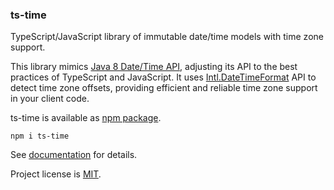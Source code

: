 ### ts-time

TypeScript/JavaScript library of immutable date/time models with time zone support.

This library mimics [Java 8 Date/Time API](https://www.baeldung.com/java-8-date-time-intro),
adjusting its API to the best practices of TypeScript and JavaScript. It uses
[Intl.DateTimeFormat](https://developer.mozilla.org/en-US/docs/Web/JavaScript/Reference/Global_Objects/DateTimeFormat)
API to detect time zone offsets, providing efficient and reliable time zone support in your client code.

ts-time is available as [npm package](https://www.npmjs.com/package/ts-time).

    npm i ts-time

See [documentation](https://enepomnyaschih.github.io/ts-time/) for details.

Project license is [MIT](https://github.com/enepomnyaschih/ts-time/blob/master/LICENSE).
